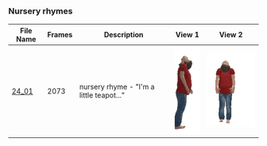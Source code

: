 ### Nursery rhymes
|File Name|Frames|Description|View 1|View 2|
|-|-|-|-|-|
|[24_01](https://github.com/Shriinivas/cmubvh/raw/main/Sequence-020-029/24/Data/24_01.zip)|2073|nursery rhyme - "I'm a little teapot..."|<img src="https://github.com/Shriinivas/cmubvhgifs/blob/main/Sequence-020-029/24/24_01_0.gif"/>|<img src="https://github.com/Shriinivas/cmubvhgifs/blob/main/Sequence-020-029/24/24_01_1.gif"/>|
